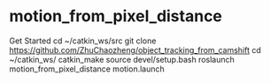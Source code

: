 # motion_from_pixel_distance

Get Started
cd ~/catkin_ws/src
git clone https://github.com/ZhuChaozheng/object_tracking_from_camshift
cd ~/catkin_ws/
catkin_make
source devel/setup.bash
roslaunch motion_from_pixel_distance motion.launch
